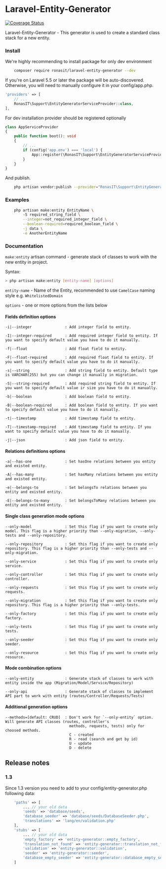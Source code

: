# Laravel-Entity-Generator

[![Coverage Status](https://coveralls.io/repos/github/RonasIT/laravel-entity-generator/badge.svg?branch=master)](https://coveralls.io/github/RonasIT/laravel-entity-generator?branch=master)

Laravel-Entity-Generator - This generator is used to create a standard class stack for a new entity.

### Install

We're highly recommending to install package for only dev environment

```bash
    composer require ronasit/laravel-entity-generator --dev
```

If you're on Laravel 5.5 or later the package will be auto-discovered.
Otherwise, you will need to manually configure it in your config/app.php.

```php
'providers' => [
    // ...
    RonasIT\Support\EntityGeneratorServiceProvider::class,
],
```

For dev installation provider should be registered optionally

```php
class AppServiceProvider
{
    public function boot(): void
    {
        // ...
        if (config('app.env') === 'local') {
            App::register(\RonasIT\Support\EntityGeneratorServiceProvider::class);
        }
    }
}
```

And publish.

```bash
    php artisan vendor:publish --provider="RonasIT\Support\EntityGeneratorServiceProvider"
```

### Examples
```bash
    php artisan make:entity EntityName \ 
        -S required_string_field \
        --integer=not_required_integer_field \
        --boolean-required=required_boolean_field \
        -j data \
        -e AnotherEntityName
```

### Documentation

`make:entity` artisan command - generate stack of classes to work with the new entity in project.

Syntax: 

```bash
> php artisan make:entity [entity-name] [options]
```

`entity-name` - Name of the Entity, recommended to use `CamelCase` naming style e.g. `WhitelistedDomain`

`options` - one or more options from the lists below

#### Fields definition options

    -i|--integer               : Add integer field to entity.

    -I|--integer-required      : Add required integer field to entity. If you want to specify default value you have to do it manually.

    -f|--float                 : Add float field to entity.

    -F|--float-required        : Add required float field to entity. If you want to specify default value you have to do it manually.

    -s|--string                : Add string field to entity. Default type is VARCHAR(255) but you can change it manually in migration.

    -S|--string-required       : Add required string field to entity. If you want to specify default value ir size you have to do it manually.

    -b|--boolean               : Add boolean field to entity.

    -B|--boolean-required      : Add boolean field to entity. If you want to specify default value you have to do it manually.

    -t|--timestamp             : Add timestamp field to entity.

    -T|--timestamp-required    : Add timestamp field to entity. If you want to specify default value you have to do it manually.

    -j|--json                  : Add json field to entity.

#### Relations definitions options

    -a|--has-one               : Set hasOne relations between you entity and existed entity.

    -A|--has-many              : Set hasMany relations between you entity and existed entity.

    -e|--belongs-to            : Set belongsTo relations between you entity and existed entity.

    -E|--belongs-to-many       : Set belongsToMany relations between you entity and existed entity.   

#### Single class generation mode options

    --only-model               : Set this flag if you want to create only model. This flag is a higher priority than --only-migration, --only-tests and --only-repository.

    --only-repository          : Set this flag if you want to create only repository. This flag is a higher priority than --only-tests and --only-migration.

    --only-service             : Set this flag if you want to create only service.

    --only-controller          : Set this flag if you want to create only controller.

    --only-requests            : Set this flag if you want to create only requests.

    --only-migration           : Set this flag if you want to create only repository. This flag is a higher priority than --only-tests.

    --only-factory             : Set this flag if you want to create only factory.

    --only-tests               : Set this flag if you want to create only tests.

    --only-seeder              : Set this flag if you want to create only seeder.

    --only-resource            : Set this flag if you want to create only resource.

#### Mode combination options

    --only-entity              : Generate stack of classes to work with entity inside the app (Migration/Model/Service/Repository)

    --only-api                 : Generate stack of classes to implement API part to work with entity (routes/Controller/Requests/Tests)

#### Additional generation options

    --methods=[default: CRUD]  : Don't work for `--only-entity` option. Will generate API classes (routes, controller's
                                 methods, requests, tests) only for choosed methods.
                                 C - created
                                 R - read (search and get by id)
                                 U - update
                                 D - delete

## Release notes

### 1.3

Since 1.3 version you need to add to your config/entity-generator.php following data:

```php
    'paths' => [
        ... // your old data
        'seeds' => 'database/seeds',
        'database_seeder' => 'database/seeds/DatabaseSeeder.php',
        'translations' => 'lang/en/validation.php'
    ],
    'stubs' => [
        ... // your old data
        'empty_factory' => 'entity-generator::empty_factory',
        'translation_not_found' => 'entity-generator::translation_not_found',
        'validation' => 'entity-generator::validation',
        'seeder' => 'entity-generator::seeder',
        'database_empty_seeder' => 'entity-generator::database_empty_seeder'
    ]
``` 
